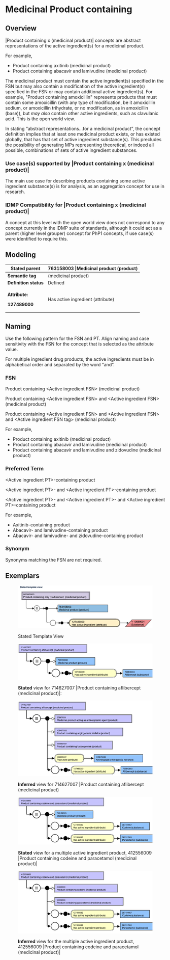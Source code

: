# Medicinal Product containing

## Overview

|Product containing x (medicinal product)| concepts are abstract representations of the active ingredient(s) for a medicinal product.

For example,

* Product containing axitinib (medicinal product)
* Product containing abacavir and lamivudine (medicinal product)

The medicinal product must contain the active ingredient(s) specified in the FSN but may also contain a modification of the active ingredient(s) specified in the FSN or may contain additional active ingredient(s). For example, "Product containing amoxicillin" represents products that must contain some amoxicillin (with any type of modification, be it amoxicillin sodium, or amoxicillin trihydrate, or no modification, as in amoxicillin (base)), but _may also_ contain other active ingredients, such as clavulanic acid. This is the open world view.

In stating “abstract representations...for a medicinal product”, the concept definition implies that at least one medicinal product exists, or has existed globally, that has that set of active ingredient substance(s). This precludes the possibility of generating MPs representing theoretical, or indeed all possible, combinations of sets of active ingredient substances.

### Use case(s) supported by |Product containing x (medicinal product)|

The main use case for describing products containing some active ingredient substance(s) is for analysis, as an aggregation concept for use in research.

### IDMP Compatibility for |Product containing x (medicinal product)|

A concept at this level with the open world view does not correspond to any concept currently in the IDMP suite of standards, although it could act as a parent (higher level grouper) concept for PhP1 concepts, if use case(s) were identified to require this.

## Modeling

| **Stated parent**                                                                                       | 763158003 \|Medicinal product (product)                                                                                                                                                                                                                                                                                                                                                                    |
| ------------------------------------------------------------------------------------------------------- | ---------------------------------------------------------------------------------------------------------------------------------------------------------------------------------------------------------------------------------------------------------------------------------------------------------------------------------------------------------------------------------------------------------- |
| **Semantic tag**                                                                                        | (medicinal product)                                                                                                                                                                                                                                                                                                                                                                                        |
| **Definition status**                                                                                   | Defined                                                                                                                                                                                                                                                                                                                                                                                                    |
| <p><strong>Attribute:</strong></p><p><strong>127489000 |Has active ingredient (attribute)|</strong></p> | <p>Range: &#x3C;105590001 |Substance (substance) excluding concepts representing structural groupers, dispositions, or combined substances</p><p>Cardinality: 1..* </p><ul><li>There is no technical limit on the number of |Has active ingredient (attribute)|s that may be added to a concept.  A practical limit may be imposed at a later date.</li></ul><p>This attribute is within a role group.</p> |

## Naming

Use the following pattern for the FSN and PT. Align naming and case sensitivity with the FSN for the concept that is selected as the attribute value.

For multiple ingredient drug products, the active ingredients must be in alphabetical order and separated by the word “and”.

### FSN

Product containing \<Active ingredient FSN> (medicinal product)

Product containing \<Active ingredient FSN> and \<Active ingredient FSN> (medicinal product)

Product containing \<Active ingredient FSN> and \<Active ingredient FSN> and \<Active ingredient FSN tag> (medicinal product)

For example,

* Product containing axitinib (medicinal product)
* Product containing abacavir and lamivudine (medicinal product)
* Product containing abacavir and lamivudine and zidovudine (medicinal product)

### Preferred Term

\<Active ingredient PT>-containing product

\<Active ingredient PT>- and \<Active ingredient PT>-containing product

\<Active ingredient PT>- and \<Active ingredient PT>- and \<Active ingredient PT>-containing product

For example,

* Axitinib-containing product
* Abacavir- and lamivudine-containing product
* Abacavir- and lamivudine- and zidovudine-containing product

### Synonym

Synonyms matching the FSN are not required.

## Exemplars

<figure><img src="../../../../../../.gitbook/assets/image (86).png" alt=""><figcaption><p>Stated Template View</p></figcaption></figure>

<figure><img src="../../../../../../.gitbook/assets/image (11) (1).png" alt=""><figcaption><p><strong>Stated</strong> view for 714627007 |Product containing aflibercept (medicinal product)|:</p></figcaption></figure>

<figure><img src="../../../../../../.gitbook/assets/image (12) (1).png" alt=""><figcaption><p><strong>Inferred</strong> view for 714627007 |Product containing aflibercept (medicinal product)</p></figcaption></figure>

<figure><img src="../../../../../../.gitbook/assets/image (13) (1).png" alt=""><figcaption><p> <strong>Stated</strong> view for a multiple active ingredient product, 412556009 |Product containing codeine and paracetamol (medicinal product)|</p></figcaption></figure>

<figure><img src="../../../../../../.gitbook/assets/image (14) (1).png" alt=""><figcaption><p><strong>Inferred</strong> view for the multiple active ingredient product, 412556009 |Product containing codeine and paracetamol (medicinal product)|</p></figcaption></figure>

<figure><img src="../../../../../../authoring/pharmaceutical-and-biologic-product/images/174690630.png" alt=""><figcaption></figcaption></figure>
